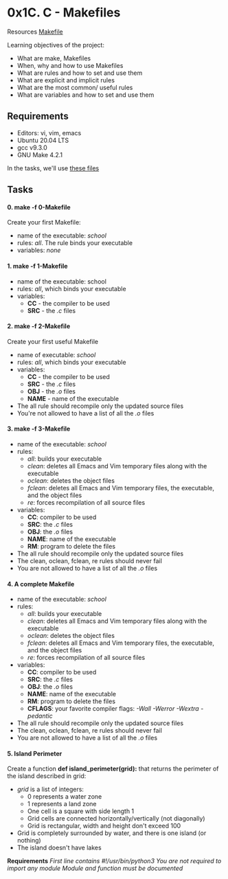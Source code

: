 # 0x1C. C - Makefiles

Resources [Makefile](https://opensource.com/article/18/8/what-how-makefile)

Learning objectives of the project:
* What are make, Makefiles
* When, why and how to use Makefiles
* What are rules and how to set and use them
* What are explicit and implicit rules
* What are the most common/ useful rules
* What are variables and how to set and use them

## Requirements
* Editors: vi, vim, emacs
* Ubuntu 20.04 LTS
* gcc v9.3.0
* GNU Make 4.2.1

In the tasks, we'll use [these files](https://github.com/holbertonschool/0x1B.c)

## Tasks
#### 0. make -f 0-Makefile
Create your first Makefile:
* name of the executable: _school_
* rules: _all_. The rule binds your executable
* variables: _none_

#### 1. make -f 1-Makefile
* name of the executable: school
* rules: _all_, which binds your executable
* variables:
    * __CC__ - the compiler to be used
    * __SRC__ - the _.c_ files

#### 2. make -f 2-Makefile
Create your first useful Makefile
* name of executable: _school_
* rules: _all_, which binds your executable
* variables:
    * __CC__ - the compiler to be used
    * __SRC__ - the _.c_ files
    * __OBJ__ - the _.o_ files
    * __NAME__ - name of the executable
* The all rule should recompile only the updated source files
* You're not allowed to have a list of all the _.o_ files

#### 3. make -f 3-Makefile
* name of the executable: _school_
* rules:
    * _all_: builds your executable
    * _clean_: deletes all Emacs and Vim temporary files along with the executable
    * _oclean_: deletes the object files
    * _fclean_: deletes all Emacs and Vim temporary files, the executable, and the object files
    * _re_: forces recompilation of all source files
* variables:
    * __CC__: compiler to be used
    * __SRC__: the _.c_ files
    * __OBJ__: the _.o_ files
    * __NAME__: name of the executable
    * __RM__: program to delete the files
* The all rule should recompile only the updated source files
* The clean, oclean, fclean, re rules should never fail
* You are not allowed to have a list of all the _.o_ files

#### 4. A complete Makefile
* name of the executable: _school_
* rules:
    * _all_: builds your executable
    * _clean_: deletes all Emacs and Vim temporary files along with the executable
    * _oclean_: deletes the object files
    * _fclean_: deletes all Emacs and Vim temporary files, the executable, and the object files
    * _re_: forces recompilation of all source files
* variables:
    * __CC__: compiler to be used
    * __SRC__: the _.c_ files
    * __OBJ__: the _.o_ files
    * __NAME__: name of the executable
    * __RM__: program to delete the files
    * __CFLAGS__: your favorite compiler flags: _-Wall_ _-Werror_ _-Wextra_ _-pedantic_
* The all rule should recompile only the updated source files
* The clean, oclean, fclean, re rules should never fail
* You are not allowed to have a list of all the _.o_ files

#### 5. Island Perimeter
Create a function __def island_perimeter(grid):__ that returns the perimeter of the island described in grid:
* _grid_ is a list of integers:
    * 0 represents a water zone
    * 1 represents a land zone
    * One cell is a square with side length 1
    * Grid cells are connected horizontally/vertically (not diagonally)
    * Grid is rectangular, width and height don't exceed 100
* Grid is completely surrounded by water, and there is one island (or nothing)
* The island doesn't have lakes

__Requirements__
_First line contains #!/usr/bin/python3_
_You are not required to import any module_
_Module and function must be documented_
